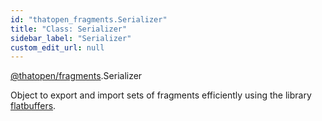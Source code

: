 ```yaml
---
id: "thatopen_fragments.Serializer"
title: "Class: Serializer"
sidebar_label: "Serializer"
custom_edit_url: null
---
```


[@thatopen/fragments](../modules/thatopen_fragments.md).Serializer

Object to export and import sets of fragments efficiently using the library
[flatbuffers](https://flatbuffers.dev/).
